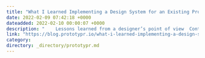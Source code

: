 ```yaml
---
title: "What I Learned Implementing a Design System for an Existing Product"
date: 2022-02-09 07:42:18 +0000
dateadded: 2022-02-10 00:00:07 +0000
description: "    Lessons learned from a designer’s point of view  Continue reading on Prototypr »  "
link: "https://blog.prototypr.io/what-i-learned-implementing-a-design-system-for-an-existing-product-356fa1281ccc?source=rss----eb297ea1161a---4"
category:
directory: _directory/prototypr.md
---
```

